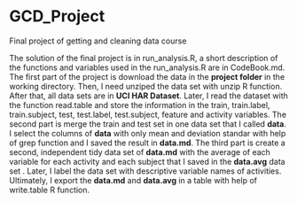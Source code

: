 # GCD_Project
Final project of getting and cleaning data course

The solution of the final project is in run_analysis.R, a short description of the functions and variables used in the run_analysis.R  are in CodeBook.md. The first part of the project is download the data in the **project folder** in the working directory. Then, I need unziped the data set with unzip R function. After that, all data sets are in **UCI HAR Dataset**. Later, I read the dataset with the function read.table and store the information in the train, train.label, train.subject, test, test.label, test.subject, feature and activity variables.
The second part is merge the train and test set in one data set that I called **data**. I select the columns of **data** with only mean and deviation standar with help of grep function and I saved the result in **data.md**.
The third part is create a second, independent tidy data set of **data.md** with the average of each variable for each activity and each subject that I saved in the **data.avg** data set . Later, I label the data set with descriptive variable names of activities.
Ultimately, I export the **data.md** and **data.avg** in a table with help of write.table R function.
